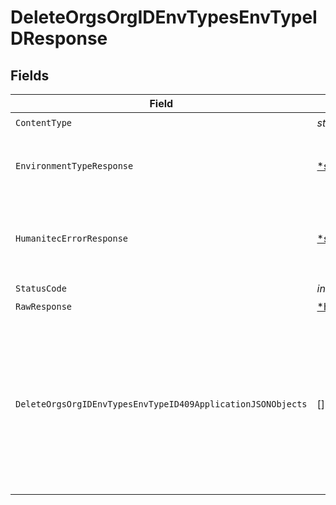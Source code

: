 # DeleteOrgsOrgIDEnvTypesEnvTypeIDResponse


## Fields

| Field                                                                                                                                             | Type                                                                                                                                              | Required                                                                                                                                          | Description                                                                                                                                       |
| ------------------------------------------------------------------------------------------------------------------------------------------------- | ------------------------------------------------------------------------------------------------------------------------------------------------- | ------------------------------------------------------------------------------------------------------------------------------------------------- | ------------------------------------------------------------------------------------------------------------------------------------------------- |
| `ContentType`                                                                                                                                     | *string*                                                                                                                                          | :heavy_check_mark:                                                                                                                                | N/A                                                                                                                                               |
| `EnvironmentTypeResponse`                                                                                                                         | [*shared.EnvironmentTypeResponse](../../models/shared/environmenttyperesponse.md)                                                                 | :heavy_minus_sign:                                                                                                                                | The Environment Type requested.<br/><br/>                                                                                                         |
| `HumanitecErrorResponse`                                                                                                                          | [*shared.HumanitecErrorResponse](../../models/shared/humanitecerrorresponse.md)                                                                   | :heavy_minus_sign:                                                                                                                                | The Authorization header was not present or invalid.<br/><br/>                                                                                    |
| `StatusCode`                                                                                                                                      | *int*                                                                                                                                             | :heavy_check_mark:                                                                                                                                | N/A                                                                                                                                               |
| `RawResponse`                                                                                                                                     | [*http.Response](https://pkg.go.dev/net/http#Response)                                                                                            | :heavy_minus_sign:                                                                                                                                | N/A                                                                                                                                               |
| `DeleteOrgsOrgIDEnvTypesEnvTypeID409ApplicationJSONObjects`                                                                                       | []map[string]*string*                                                                                                                             | :heavy_minus_sign:                                                                                                                                | There are 1 or more Environments with this Type.<br/><br/>To delete an Environment Type, there can be no Environments with that type in the Organization. |